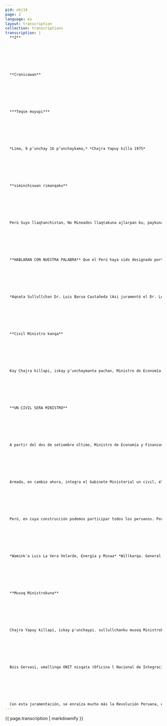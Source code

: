 ```yaml
---
pid: obj14
page: 2
language: es
layout: transcription
collection: transcriptions
transcription: |
  **2**
  
  
  
  
  
  
  
  **Cronicawan**
  
  
  
  
  
  
  
  ***Teqse muyupi***
  
  
  
  
  
  
  
  *Lima, 9 p’unchay 16 p’unchaykama,* *Chajra Yapuy killa 1975*
  
  
  
  
  
  
  
  **siminchiswan rimanqaku**
  
  
  
  
  
  
  
  Perú Suyo llaqtanchistan, No Mineados llaqtakuna ajlarpan ku, paykunaq sutinpi Hatun tantana kuypi, ONU masichakuypi rimananpaq. Chay raykun, Canciller Miguel Angel de la Flor Valle, chaypi rimarin, lliw delegadukuna NO AL llaqtakuna hamut'aynin yachanankapaq. Chayajllakuytan ruwakun, tukuy allin Revolusion Peruana ruwasqanta qhawaspa, kaqllataqmi chayta ruwakun, Basesldeológicas de la Revolución Peruana cheqaq yuyaymanasqanta sut'ichaspa. Hinallataqmi, chaywan k’ancharishan umalliq kasqanta, kinsa ñeqe Muyu llaqtakunamanta, awqapi kashaqtinku, amaña watasqa kanankupaq política, económica tecnológica nis qanchispi, mayqen llaqtapas ama k'umusqa kananpaq. Kallpa sapa llaqtakunan munanku Teqsi Muyuntinta kamachiyta.
  
  
  
  
  
  
  
  **HABLARAN CON NUESTRA PALABRA** Que el Perú haya sido designado portavoz de los países No Alineados para exponer la posición NO AL en el seno de la Asamblea General de la ONU, y que en dicha condición haya hablado allí el Canciller Miguel Angede la Flor, significa el reconocimiento a las realizaciones de la Revolución Peruana, al mismo tiempo afirma la validez conceptual de las Bases Ideológicas de la Revolución Peruana. Asimismo, refleja la indiscutible condición de país líder del Tercer Mundo, en la lucha de estos países por liberarse de la dependencia política, económica y tecnológica, sin sumisión a ninguno de los centros de poder económico que se disputan la hegemonía mundial.**
  
  
  
  
  
  
  
  *Aqnata Sullullchan Dr. Luis Barua Castañeda (Asi juramentó el Dr. Luis* *Barúa Castañeda).*
  
  
  
  
  
  
  
  **Civil Ministro kanqa**
  
  
  
  
  
  
  
  Kay Chajra killapi, iskay p’unchaymanta pachan, Ministro de Economía y Finanzas hina kamachinqa Dr. Luis Barua Castañeda. Yachanchispas hina, Qoya Raymi killapi, kinsa P'unchay 1968 watapi. Fuerza Armada Revolu sion Peruana qallariran. Chaymanta pacha wallawisa puralla Ministrokuna karanku, kunanmi ichaqa, Gabinete Ministerialta hunt'achikun huj civilwan, paymi kashan Dr, Luis Barua Castañeda. Pacha t'ijraq runa Kashan Dr. Luis Barua Castañeda, Economiapi hatun yachayniyuqmi kashan. Civil runa masinchis, kamakusqanmi Participacionta reqsichiwanchis, hatunta llaqtanchista ruwananchispaqmi, Musoq Peru Suyo llaqtanchispagmi, llapan peruano llank’ayta atinchis. Chay raykun, lliw peruano llaqtarunakuna tukuy kallpanchiswan llank'ananchis, llapan yuyayninchista churaspa, llapar yachayninchista churaspa, hinallatan, Hatun PeruSuyuta hatarichiyta atisun
  
  
  
  
  
  
  
  **UN CIVIL SERA MINISTRO**
  
  
  
  
  
  
  
  A partir del dos de setiembre último, Ministro de Economía y Finanzas será el Dr. Luis Barúa Castañeda. Como sabemos, el 3 de octubre de 1968, la Fuerza Armada, inició la Revolución Peruana. Desde entonces, todos los Ministros fueron únicamente miembros de la Fuerza
  
  
  
  
  
  
  
  Armada, en cambio ahora, integra el Gabinete Ministerial un civil, él es el Dr. Luis Barúa Castañeda. El Dr. Luis Barúa Castañeda, es un revolucionario, y tiene amplios conocimientos de Economía. Al ser civil, con su designación conocemos lo que es participación, para engrandecer nuestro país, para hacer nuestro Nuevo
  
  
  
  
  
  
  
  Perú, en cuya construcción podemos participar todos los peruanos. Por eso, todos los hombres del pueblo, debemos trabajar con todas nuestras fuerzas, poniendo todo nuestro entendimiento y todos nuestros conocimientos, sólo así levantaremos la Gran Naión Peruana.
  
  
  
  
  
  
  
  *Wamink'a Luis La Vera Velarde, Energia y Minaa* *Willkarqa. General Luis La Vera Velarde, Ministro de* *Energia y Minas.*
  
  
  
  
  
  
  
  **Musoq Ministrokuna**
  
  
  
  
  
  
  
  Chajra Yapuy killapi, iskay p'unchaypi. sullullchanku musoq Ministrokuna, Mosoq Willkarqakuna. Paykuna kanku: Wamink’a Luis La Vera Velarde, paymi kanqa Energía y Minas Willkarqa; Wamink’a Cesar Campos Quesada, paymi kanqa Interiormanta Willkarqa; Wamink’a Gaston lbañez O'Brien, paymi kanqa Industria y Turismo WillKarqa; Contralmirante AlFrancisco Mariátegui Angulo, paymi kanqa Pesquería Willkarqa; hinallataqmi sullulichan Luis Barua Castañeda wiraqocha, Economía y. Finanzas willkarqan hina Chay sullulichaymi astawan saphichan Revolusion Peruanata, paykunan kanku pacha t'ijraq runakuna. Hinallataqmi, Willkarqa kamaywan hina, kamachikunqaku Wamink’a Leonidas Rodriguez Figueroa paymi kanqa Sistema Nacional de Informaciones SINADI Umalliq, hinallatataqmi wamink’anqa IIRegión Militar; Wamink'a Luis Cisneros Visquerra SINAMOSta umallinqa Wamink’a G. C. Isaac Costa Ferreccio ORDEZAta umallinqa, kaqllataqmi, Contralmirante Jorge Dú
  
  
  
  
  
  
  
  Bois Gervasi, umallinqa ONIT nisqata (Oficina l Nacional de Integración). NIJEVOS MINISTROS El día dos de setiembre han juramentado los nue vos Ministros Ellos son: General Luis La Vera Velarde, quien se desempeñará como Ministro de Energía y Minas General César Campos Quesada, quien será Ministro del Interior; General Gastón lbáñez O'Brien que se desempeñará como Ministro de Industria Turismo; el Contralmi rante AP Francisco Mariátegui Angulo, quien será Ministro de Pesquería igualmente, juramentó el Dr. Luis Barúa Castañeda, para ser Ministro de Economía y Finanzas.
  
  
  
  
  
  
  
  Con esta juramentación, se enraíza mucho más la Revolución Peruana, ellos son revolucionarios Asimismo, fueron designados, con rango de Ministros, el General Leonidas Rodríguez Figueroa quien será Jefe del Sistema Nacional de Informaciones SINADI, igualmente permanecerá en su cargo de Comandante General de la ¡! Región Militar; el Genera! Luis Cisneros Visquerra, jefaturará el SINAMOS; el General GC Isaac Costa Ferreccio, sera Jefe de ORDEZA, igualmente, el Contralmirante AP. Jorge Du Bois Gervasi. será el Jefe de la ONIT (Oficina Nacional de Integración).
---
```


{{ page.transcription | markdownify }}
